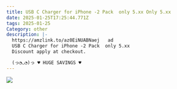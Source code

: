 ```yaml
---
title: USB C Charger for iPhone -2 Pack  only 5.xx Only 5.xx
date: 2025-01-25T17:25:44.771Z
tags: 2025-01-25
Category: other
description: |-
  https://amzlink.to/az0EiNUABNaej   ad
  USB C Charger for iPhone -2 Pack  only 5.xx
  Discount apply at checkout.

  (っ◔◡◔)っ ♥ HUGE SAVINGS ♥
---
```

<!--StartFragment-->

![](https://m.media-amazon.com/images/I/61ibkvukA1L._AC_SL1500_.jpg)

<!--EndFragment-->